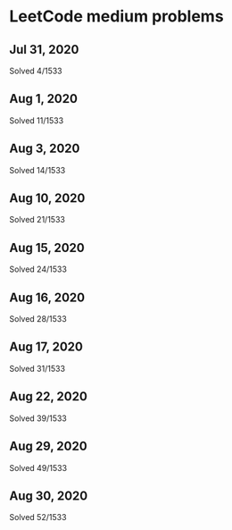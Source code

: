 # LeetCode medium problems

## Jul 31, 2020
Solved 4/1533

## Aug 1, 2020
Solved 11/1533

## Aug 3, 2020
Solved 14/1533

## Aug 10, 2020
Solved 21/1533

## Aug 15, 2020
Solved 24/1533

## Aug 16, 2020
Solved 28/1533

## Aug 17, 2020
Solved 31/1533

## Aug 22, 2020
Solved 39/1533

## Aug 29, 2020
Solved 49/1533  

## Aug 30, 2020
Solved 52/1533 
